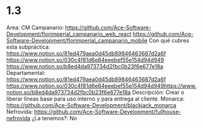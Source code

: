 # 1.3

Area: CM
Campanario: https://github.com/Ace-Software-Development/florimperial_campanario_web_react
https://github.com/Ace-Software-Development/florimperial_campanario_mobile
Con qué cubres esta subpráctica: https://www.notion.so/81ed479aea0d45db89846463687d2a6f 
https://www.notion.so/030c4f81d6e84eeebef55e154d94d949 
https://www.notion.so/b8ed4da973734d2fbc0b23f6e677e18a 
Departamental: https://www.notion.so/81ed479aea0d45db89846463687d2a6f 
https://www.notion.so/030c4f81d6e84eeebef55e154d94d949https://www.notion.so/b8ed4da973734d2fbc0b23f6e677e18a
Descripción: Crear o liberar líneas base para uso interno y para entrega al cliente.
Monarca: https://github.com/Ace-Software-Development/blackjack_monarca
Nefrovida: https://github.com/Ace-Software-Development/fullhouse-nefrovida
¿La tenemos?: No